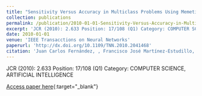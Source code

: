 ```yaml
---
title: "Sensitivity Versus Accuracy in Multiclass Problems Using Memetic Pareto Evolutionary Neural Networks"
collection: publications
permalink: /publication/2010-01-01-Sensitivity-Versus-Accuracy-in-Multiclass-Problems-Using-Memetic-Pareto-Evolutionary-Neural-Networks
excerpt: 'JCR (2010): 2.633 Position: 17/108 (Q1) Category: COMPUTER SCIENCE, ARTIFICIAL INTELLIGENCE'
date: 2010-01-01
venue: 'IEEE Transacctions on Neural Networks'
paperurl: 'http://dx.doi.org/10.1109/TNN.2010.2041468'
citation: 'Juan Carlos Fernández, , Francisco José Martínez-Estudillo, , César Hervás-Martínez, **Pedro Antonio Gutiérrez, **, &quot;Sensitivity Versus Accuracy in Multiclass Problems Using Memetic Pareto Evolutionary Neural Networks.&quot; IEEE Transacctions on Neural Networks, Vol. 21(5), 2010, pp.750-770.'
---
```

JCR (2010): 2.633 Position: 17/108 (Q1) Category: COMPUTER SCIENCE, ARTIFICIAL INTELLIGENCE

[Access paper here](http://dx.doi.org/10.1109/TNN.2010.2041468){:target="_blank"}
